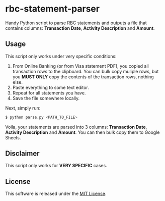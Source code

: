 # rbc-statement-parser

Handy Python script to parse RBC statements and outputs a file that contains columns: **Transaction Date**, **Activity Description** and **Amount**.

## Usage

This script only works under very specific conditions:

1. From Online Banking (or from Visa statement PDF), you copied all transaction rows to the clipboard. You can bulk copy muliple rows, but you **MUST ONLY** copy the contents of the transaction rows, nothing else.
2. Paste everything to some text editor.
3. Repeat for all statements you have.
4. Save the file somewhere locally.

Next, simply run:

```sh
$ python parse.py <PATH_TO_FILE>
```

Voila, your statements are parsed into 3 columns: **Transaction Date**, **Activity Description** and **Amount**. You can then bulk copy them to Google Sheets.

## Disclaimer

This script only works for **VERY SPECIFIC** cases.

## License

This software is released under the [MIT License](http://opensource.org/licenses/MIT).